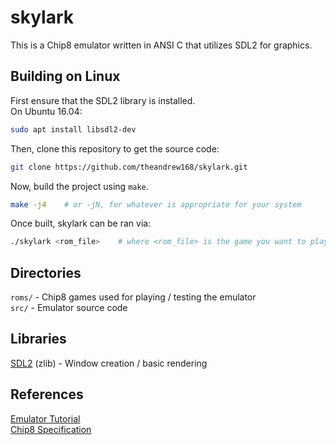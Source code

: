 # skylark
This is a Chip8 emulator written in ANSI C that utilizes SDL2 for graphics.

## Building on Linux
First ensure that the SDL2 library is installed.  
On Ubuntu 16.04:
```bash
sudo apt install libsdl2-dev
```
Then, clone this repository to get the source code:
```bash
git clone https://github.com/theandrew168/skylark.git
```
Now, build the project using `make`.
```bash
make -j4    # or -jN, for whatever is appropriate for your system
```
Once built, skylark can be ran via:
```bash
./skylark <rom_file>    # where <rom_file> is the game you want to play
```

## Directories
`roms/` - Chip8 games used for playing / testing the emulator  
`src/` - Emulator source code  

## Libraries
[SDL2](https://www.libsdl.org/index.php) (zlib) - Window creation / basic rendering  

## References
[Emulator Tutorial](http://www.multigesture.net/articles/how-to-write-an-emulator-chip-8-interpreter/)  
[Chip8 Specification](http://devernay.free.fr/hacks/chip8/C8TECH10.HTM)  

